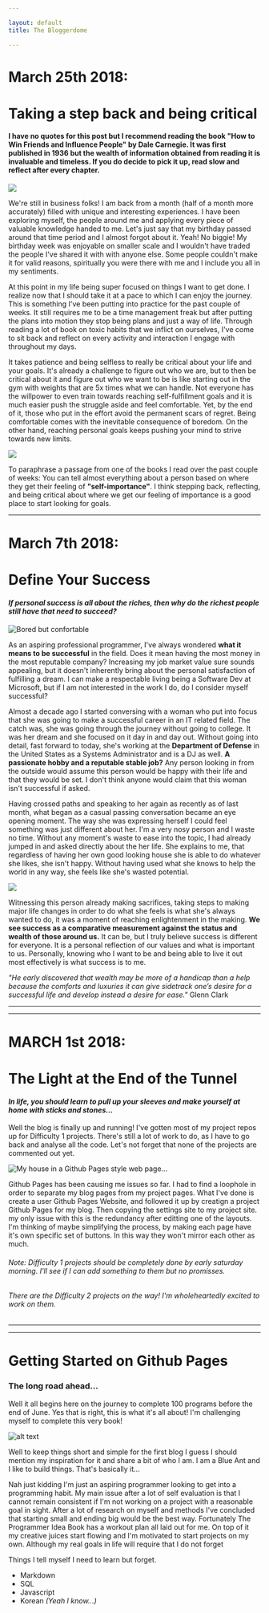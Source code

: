 ```yaml
---

layout: default
title: The Bloggerdome

---
```


# March 25th 2018: 
# Taking a step back and being critical

#### I have no quotes for this post but I recommend reading the book "How to Win Friends and Influence People" by Dale Carnegie. It was first published in 1936 but the wealth of information obtained from reading it is invaluable and timeless. If you do decide to pick it up, read slow and reflect after every chapter.

![](http://universaljp.org/wp-content/uploads/2017/08/Sem-T%C3%ADtulo-1.jpg)

We're still in business folks! I am back from a month (half of a month more accurately) filled with unique and interesting experiences. I have been exploring myself, the people around me and applying every piece of valuable knowledge handed to me. Let's just say that my birthday passed around that time period and I almost forgot about it. Yeah! No biggie! My birthday week was enjoyable on smaller scale and I wouldn't have traded the people I've shared it with with anyone else. Some people couldn't make it for valid reasons, spiritually you were there with me and I include you all in my sentiments.

At this point in my life being super focused on things I want to get done. I realize now that I should take it at a pace to which I can enjoy the journey. This is something I've been putting into practice for the past couple of weeks. It still requires me to be a time management freak but after putting the plans into motion they stop being plans and just a way of life. Through reading a lot of book on toxic habits that we inflict on ourselves, I've come to sit back and reflect on every activity and interaction I engage with throughout my days.

It takes patience and being selfless to really be critical about your life and your goals. It's already a challenge to figure out who we are, but to then be critical about it and figure out who we want to be is like starting out in the gym with weights that are 5x times what we can handle. Not everyone has the willpower to even train towards reaching self-fulfillment goals and it is much easier push the struggle aside and feel comfortable. Yet, by the end of it, those who put in the effort avoid the permanent scars of regret. Being comfortable comes with the inevitable consequence of boredom. On the other hand, reaching personal goals keeps pushing your mind to strive towards new limits.

![](http://minibego.com/wp-content/uploads/2011/11/spiderman-with-great-power-comes-great-responsibility1.jpg)

To paraphrase a passage from one of the books I read over the past couple of weeks: You can tell almost everything about a person based on where they get their feeling of **"self-importance"**. I think stepping back, reflecting, and being critical about where we get our feeling of importance is a good place to start looking for goals.

---


# March 7th 2018: 
# Define Your Success

#### *If personal success is all about the riches, then why do the richest people still have that need to succeed?*

![Bored but confortable](https://www.incimages.com/uploaded_files/image/1940x900/getty_498600343_128289.jpg)

As an aspiring professional programmer, I've always wondered **what it means to be successful** in the field. Does it mean having the most money in the most reputable company? Increasing my job market value sure sounds appealing, but it doesn't inherently bring about the personal satisfaction of fulfilling a dream. I can make a respectable living being a Software Dev at Microsoft, but if I am not interested in the work I do, do I consider myself successful? 

Almost a decade ago I started conversing with a woman who put into focus that she was going to make a successful career in an IT related field. The catch was, she was going through the journey without going to college. It was her dream and she focused on it day in and day out. Without going into detail, fast forward to today, she's working at the **Department of Defense** in the United States as a Systems Administrator and is a DJ as well. **A passionate hobby and a reputable stable job?** Any person looking in from the outside would assume this person would be happy with their life and that they would be set. I don't think anyone would claim that this woman isn't successful if asked. 

Having crossed paths and speaking to her again as recently as of last month, what began as a casual passing conversation became an eye opening moment. The way she was expressing herself I could feel something was just different about her. I'm a very nosy person and I waste no time. Without any moment's waste to ease into the topic, I had already jumped in and asked directly about the her life. She explains to me, that regardless of having her own good looking house she is able to do whatever she likes, she isn't happy. Without having used what she knows to help the world in any way, she feels like she's wasted potential. 

![](https://seanwes.com/wp-content/uploads/2014/04/you-have-one-life-set-bigger-goals.jpg)

Witnessing this person already making sacrifices, taking steps to making major life changes in order to do what she feels is what she's always wanted to do, it was a moment of reaching enlightenment in the making. **We see success as a comparative measurement against the status and wealth of those around us.** It can be, but I truly believe success is different for everyone. It is a personal reflection of our values and what is important to us. Personally, knowing who I want to be and being able to live it out most effectively is what success is to me.


*"He early discovered that wealth may be more of a handicap than a help because the comforts
and luxuries it can give sidetrack one’s desire for a successful life and develop instead a
desire for ease."* Glenn Clark 

---
<!--- Mr. Russell is a great believer in versatility in all creative work. In any physical work he
believes one can work many hours at a time, but in mental, creative work he believes one can
do his best only for two hours at a time on any one subject, but he can work another two
hours on another subject with equal freshness. He therefore sometimes works two hours a
day on each of five different creations, "and in that way I can live five lives at a time," he
says.
He also believes that every man should be master of anything he does, do it in a masterly
manner and love it, no matter what it is, whether hard physical work, menial or boring work,
or inspirational work.
"That was his method of transforming work into play. "
 "The book ... is a means of thought transference only, and
not a creative process until you have made it so by transformation within you. -->
---

# MARCH 1st 2018: 
# The Light at the End of the Tunnel


#### *In life, you should learn to pull up your sleeves and make yourself at home with sticks and stones...*

Well the blog is finally up and running! I've gotten most of my project repos up for Difficulty 1 projects.
There's still a lot of work to do, as I have to go back and analyse all the code. Let's not forget that none of the projects are commented out yet.

![My house in a Github Pages style web page...](https://i.ytimg.com/vi/nCKkHqlx9dE/maxresdefault.jpg)

Github Pages has been causing me issues so far. I had to find a loophole in order to separate my blog pages from my project pages.
What I've done is create a user Github Pages Website, and followed it up by creatign a project Github Pages for my blog. Then copying the settings site to my project site.
my only issue with this is the redundancy after editting one of the layouts. I'm thinking of maybe simplifying the process, by making each page have it's own specific set of buttons. In this way they won't mirror each other as much.


###### Note: Difficulty 1 projects should be completely done by early saturday morning. I'll see if I can add something to them but no promisses.

###### There are the Difficulty 2 projects on the way! I'm wholeheartedly excited to work on them.



---  

---



# Getting Started on Github Pages

### The long road ahead...


Well it all begins here on the journey to complete 100 programs before the end of June.
Yes that is right, this is what it's all about! I'm challenging myself to complete this very book!

![alt text](http://www.coderslexicon.com/wp-content/uploads/2013/02/ebook-cover.png "Noice")

Well to keep things short and simple for the first blog I guess I should mention my inspiration for it and share a bit of who I am.
I am a Blue Ant and I like to build things. That's basically it...

Nah just kidding I'm just an aspiring programmer looking to get into a programming habit. My main issue after a lot of self evaluation is that I cannot remain consistent if I'm not working on a project with a reasonable goal in sight. After a lot of research on myself and methods I've concluded that starting small and ending big would be the best way.
Fortunately The Programmer Idea Book has a workout plan all laid out for me. On  top of it my creative juices start flowing and I'm motivated to start projects on my own. 
Although my real goals in life will require that I do not forget 

Things I tell myself I need to learn but forget. 
- Markdown
- SQL
- Javascript
- Korean *(Yeah I know...)*
    
